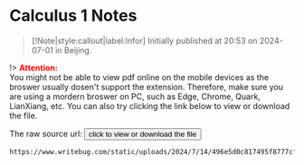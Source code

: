 # Calculus 1 Notes

> [!Note|style:callout|label:Infor]
Initially published at 20:53 on 2024-07-01 in Beijing.


!> **<span style='color:red'>Attention:</span>**<br>
You might not be able to view pdf online on the mobile devices as the broswer usually dosen't support the extension. Therefore, make sure you are using a mordern broswer on PC, such as Edge, Chrome, Quark, LianXiang, etc. You can also try clicking the link below to view or download
the file.

<!-- The raw source url: <button onclick="window.open('https://www.writebug.com/git/YiDingg/WB.PDFBank/raw/branch/main/Notes/Calculus 1 Notes_nota_compressed.pdf')" type="button">click to view or download the file</button> -->

The raw source url: <button onclick="window.open('https://www.writebug.com/static/uploads/2024/7/14/496e5d0c817495f8777cf2f0881d0380.pdf')" type="button">click to view or download the file</button>


```pdf
https://www.writebug.com/static/uploads/2024/7/14/496e5d0c817495f8777cf2f0881d0380.pdf
```
